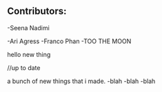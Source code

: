 ## Contributors:

-Seena Nadimi

-Ari Agress
-Franco Phan
-TOO THE MOON

hello new thing

//up to date



a bunch of new things that i made.
-blah
-blah
-blah